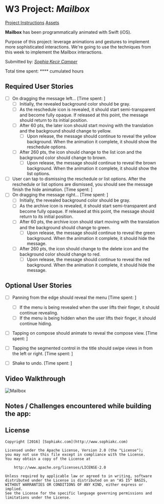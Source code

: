 # W3 Project: *Mailbox*

[Project Instructions](http://courses.codepath.com/courses/ios_for_designers/unit/3#!assignment)
[Assets](https://www.dropbox.com/s/t2lw791unh67wel/Mailbox%20Assets.zip)

**Mailbox** has been programmatically animated with Swift (iOS).

Purpose of this project: leverage animations and gestures to implement more sophisticated interactions. We're going to use the techniques from this week to implement the Mailbox interactions.

Submitted by: [*Sophia Kecir Camper*](http://www.sophiakc.com)

Total time spent: **** cumulated hours

## Required User Stories
* [ ] On dragging the message left... [Time spent: ]
	* [ ] Initially, the revealed background color should be gray.
	* [ ] As the reschedule icon is revealed, it should start semi-transparent and become fully opaque. If released at this point, the message should return to its initial position.
	* [ ] After 60 pts, the later icon should start moving with the translation and the background should change to yellow.
		* [ ] Upon release, the message should continue to reveal the yellow background. When the animation it complete, it should show the reschedule options.
	* [ ] After 260 pts, the icon should change to the list icon and the background color should change to brown.
		* [ ] Upon release, the message should continue to reveal the brown background. When the animation it complete, it should show the list options.
* [ ] User can tap to dismissing the reschedule or list options. After the reschedule or list options are dismissed, you should see the message finish the hide animation. [Time spent: ]
* [ ] On dragging the message right... [Time spent: ]
	* [ ] Initially, the revealed background color should be gray.
	* [ ] As the archive icon is revealed, it should start semi-transparent and become fully opaque. If released at this point, the message should return to its initial position.
	* [ ] After 60 pts, the archive icon should start moving with the translation and the background should change to green.
		* [ ] Upon release, the message should continue to reveal the green background. When the animation it complete, it should hide the message.
	* [ ] After 260 pts, the icon should change to the delete icon and the background color should change to red.
		* [ ] Upon release, the message should continue to reveal the red background. When the animation it complete, it should hide the message.

## Optional User Stories
* [ ] Panning from the edge should reveal the menu [Time spent: ]
	* [ ] If the menu is being revealed when the user lifts their finger, it should continue revealing.
	* [ ] If the menu is being hidden when the user lifts their finger, it should continue hiding.
* [ ] Tapping on compose should animate to reveal the compose view. [Time spent: ]
* [ ] Tapping the segmented control in the title should swipe views in from the left or right. [Time spent: ]
* [ ] Shake to undo. [Time spent: ]


## Video Walkthrough

![Mailbox](mailbox.gif)



## Notes / Challenges encountered while building the app:




## License

    Copyright [2016] [Sophiakc.com](http://www.sophiakc.com)

    Licensed under the Apache License, Version 2.0 (the "License");
    you may not use this file except in compliance with the License.
    You may obtain a copy of the License at

        http://www.apache.org/licenses/LICENSE-2.0

    Unless required by applicable law or agreed to in writing, software
    distributed under the License is distributed on an "AS IS" BASIS,
    WITHOUT WARRANTIES OR CONDITIONS OF ANY KIND, either express or implied.
    See the License for the specific language governing permissions and
    limitations under the License.
